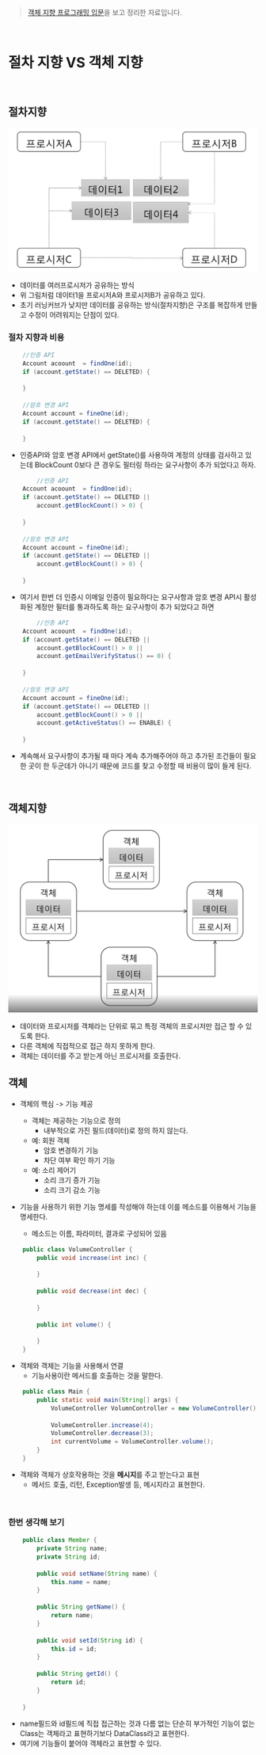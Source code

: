 > [객체 지향 프로그래밍 입문](https://www.inflearn.com/course/%EA%B0%9D%EC%B2%B4-%EC%A7%80%ED%96%A5-%ED%94%84%EB%A1%9C%EA%B7%B8%EB%9E%98%EB%B0%8D-%EC%9E%85%EB%AC%B8)을 보고 정리한 자료입니다.

<br>

# 절차 지향 VS 객체 지향
<br>

## 절차지향
![Alt text](절차지향.png)
- 데이터를 여러프로시저가 공유하는 방식
- 위 그림처럼 데이터1을 프로시저A와 프로시저B가 공유하고 있다.
- 초기 러닝커브가 낮지만 데이터를 공유하는 방식(절차지향)은 구조를 복잡하게 만들고 수정이 어려워지는 단점이 있다.

### 절차 지향과 비용
```java
    //인증 API
    Account acoount  = findOne(id);
    if (account.getState() == DELETED) {

    }

    //암호 변경 API
    Account account = fineOne(id);
    if (account.getState() == DELETED) {

    }
```
- 인증API와 암호 변경 API에서 getState()를 사용하여 계정의 상태를 검사하고 있는데 BlockCount 0보다 큰 경우도 필터링 하라는 요구사항이 추가 되었다고 하자.

```java
        //인증 API
    Account acoount  = findOne(id);
    if (account.getState() == DELETED ||
        account.getBlockCount() > 0) {

    }

    //암호 변경 API
    Account account = fineOne(id);
    if (account.getState() == DELETED ||
        account.getBlockCount() > 0) {

    }
```
- 여기서 한번 더 인증시 이메일 인증이 필요하다는 요구사항과 암호 변경 API시 활성화된 계정만 필터를 통과하도록 하는 요구사항이 추가 되었다고 하면
```java
        //인증 API
    Account acoount  = findOne(id);
    if (account.getState() == DELETED ||
        account.getBlockCount() > 0 ||
        account.getEmailVerifyStatus() == 0) {

    }

    //암호 변경 API
    Account account = fineOne(id);
    if (account.getState() == DELETED ||
        account.getBlockCount() > 0 ||
        account.getActiveStatus() == ENABLE) {

    }
```
- 계속해서 요구사항이 추가될 때 마다 계속 추가해주어야 하고 추가된 조건들이 필요한 곳이 한 두군데가 아니기 때문에 코드를 찾고 수정할 때 비용이 많이 들게 된다.
<br>

## 객체지향
![Alt text](객체지향.png)
- 데이터와 프로시저를 객체라는 단위로 묶고 특정 객체의 프로시저만 접근 할 수 있도록 한다.
- 다른 객체에 직접적으로 접근 하지 못하게 한다.
- 객체는 데이터를 주고 받는게 아닌 프로시저를 호출한다.

## 객체
- 객체의 핵심 -> 기능 제공
    - 객체는 제공하는 기능으로 정의
        - 내부적으로 가진 필드(데이터)로 정의 하지 않는다.
    - 예: 회원 객체
        - 암호 변경하기 기능
        - 차단 여부 확인 하기 기능
    - 예: 소리 제어기
        - 소리 크기 증가 기능
        - 소리 크기 감소 기능

- 기능을 사용하기 위한 기능 명세를 작성해야 하는데 이를 메소드를 이용해서 기능을 명세한다.
    - 메소드는 이름, 파라미터, 결과로 구성되어 있음
```java
    public class VolumeController {
        public void increase(int inc) {

        }

        public void decrease(int dec) {

        }

        public int volume() {

        }
    }
```

- 객체와 객체는 기능을 사용해서 연결
    - 기능사용이란 메서드를 호출하는 것을 말한다.
```java
    public class Main {
        public static void main(String[] args) {
            VolumeController VolumnController = new VolumeController();
            
            VolumeController.increase(4);
            VolumeController.decrease(3);
            int currentVolume = VolumeController.volume();
        }
    }
```

- 객체와 객체가 상호작용하는 것을 <b>메시지</b>를 주고 받는다고 표현
    - 메서드 호출, 리턴, Exception발생 등, 메시지라고 표현한다.

<br>

### 한번 생각해 보기
```java
    public class Member {
        private String name;
        private String id;

        public void setName(String name) {
            this.name = name;
        }

        public String getName() {
            return name;
        }

        public void setId(String id) {
            this.id = id;
        }

        public String getId() {
            return id;
        }

    }
```
- name필드와 id필드에 직접 접근하는 것과 다름 없는 단순히 부가적인 기능이 없는 Class는 객체라고 표현하기보다 DataClass라고 표현한다.
- 여기에 기능들이 붙어야 객체라고 표현할 수 있다.
